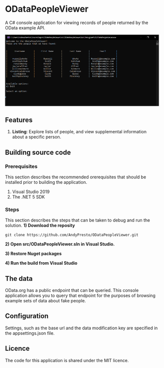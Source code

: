 
# ODataPeopleViewer
A C# console application for viewing records of people returned by the OData example API.

![OData people viewer](img/screenshot-1.PNG?raw=true "OData people viewer")

## Features
1. **Listing**: Explore lists of people, and view supplemental information about a specific person.

## Building source code
### Prerequisites
This section describes the recommended orerequisites that should be installed prior to building the application.
1. Visual Studio 2019
1. The .NET 5 SDK

### Steps
This section describes the steps that can be taken to debug and run the solution.
**1) Download the reposity**

    git clone https://github.com/AndyPresto/ODataPeopleViewer.git
**2) Open src/ODataPeopleViewer.sln in Visual Studio.**

**3) Restore Nuget packages**

**4) Run the build from Visual Studio**

## The data
OData.org has a public endpoint that can be queried. This console application allows you to query that endpoint for the purposes of browsing example sets of data about fake people.

## Configuration
Settings, such as the base url and the data modification key are specified in the appsettings.json file.

## Licence
The code for this application is shared under the MIT licence.
